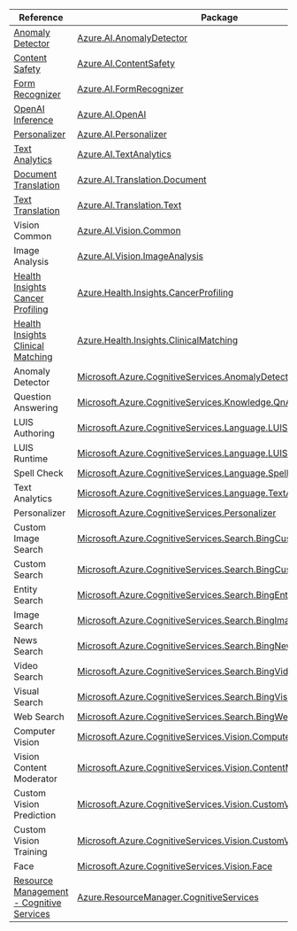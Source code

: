 | Reference | Package | Source |
|---|---|---|
|[Anomaly Detector](ai.anomalydetector-readme.md)|[Azure.AI.AnomalyDetector](https://www.nuget.org/packages/Azure.AI.AnomalyDetector)|[GitHub](https://github.com/Azure/azure-sdk-for-net/blob/main/sdk/anomalydetector/Azure.AI.AnomalyDetector)|
|[Content Safety](ai.contentsafety-readme.md)|[Azure.AI.ContentSafety](https://www.nuget.org/packages/Azure.AI.ContentSafety)|[GitHub](https://github.com/Azure/azure-sdk-for-net/blob/main/sdk/contentsafety/Azure.AI.ContentSafety)|
|[Form Recognizer](ai.formrecognizer-readme.md)|[Azure.AI.FormRecognizer](https://www.nuget.org/packages/Azure.AI.FormRecognizer)|[GitHub](https://github.com/Azure/azure-sdk-for-net/blob/main/sdk/formrecognizer/Azure.AI.FormRecognizer)|
|[OpenAI Inference](ai.openai-readme.md)|[Azure.AI.OpenAI](https://www.nuget.org/packages/Azure.AI.OpenAI)|[GitHub](https://github.com/Azure/azure-sdk-for-net/blob/main/sdk/openai/Azure.AI.OpenAI)|
|[Personalizer](ai.personalizer-readme.md)|[Azure.AI.Personalizer](https://www.nuget.org/packages/Azure.AI.Personalizer)|[GitHub](https://github.com/Azure/azure-sdk-for-net/blob/main/sdk/personalizer/Azure.AI.Personalizer)|
|[Text Analytics](ai.textanalytics-readme.md)|[Azure.AI.TextAnalytics](https://www.nuget.org/packages/Azure.AI.TextAnalytics)|[GitHub](https://github.com/Azure/azure-sdk-for-net/blob/main/sdk/textanalytics/Azure.AI.TextAnalytics)|
|[Document Translation](ai.translation.document-readme.md)|[Azure.AI.Translation.Document](https://www.nuget.org/packages/Azure.AI.Translation.Document)|[GitHub](https://github.com/Azure/azure-sdk-for-net/blob/main/sdk/translation/Azure.AI.Translation.Document)|
|[Text Translation](ai.translation.text-readme.md)|[Azure.AI.Translation.Text](https://www.nuget.org/packages/Azure.AI.Translation.Text)|[GitHub](https://github.com/Azure/azure-sdk-for-net/blob/main/sdk/translation/Azure.AI.Translation.Text)|
|Vision Common|[Azure.AI.Vision.Common](https://www.nuget.org/packages/Azure.AI.Vision.Common)|[GitHub](https://github.com/Azure/azure-sdk-for-net/blob/main/)|
|Image Analysis|[Azure.AI.Vision.ImageAnalysis](https://www.nuget.org/packages/Azure.AI.Vision.ImageAnalysis)|[GitHub](https://github.com/Azure/azure-sdk-for-net/blob/main/)|
|[Health Insights Cancer Profiling](health.insights.cancerprofiling-readme.md)|[Azure.Health.Insights.CancerProfiling](https://www.nuget.org/packages/Azure.Health.Insights.CancerProfiling)|[GitHub](https://github.com/Azure/azure-sdk-for-net/blob/main/sdk/healthinsights/Azure.Health.Insights.CancerProfiling)|
|[Health Insights Clinical Matching](health.insights.clinicalmatching-readme.md)|[Azure.Health.Insights.ClinicalMatching](https://www.nuget.org/packages/Azure.Health.Insights.ClinicalMatching)|[GitHub](https://github.com/Azure/azure-sdk-for-net/blob/main/sdk/healthinsights/Azure.Health.Insights.ClinicalMatching)|
|Anomaly Detector|[Microsoft.Azure.CognitiveServices.AnomalyDetector](https://www.nuget.org/packages/Microsoft.Azure.CognitiveServices.AnomalyDetector)|[GitHub](https://github.com/Azure/azure-sdk-for-net/blob/main/)|
|Question Answering|[Microsoft.Azure.CognitiveServices.Knowledge.QnAMaker](https://www.nuget.org/packages/Microsoft.Azure.CognitiveServices.Knowledge.QnAMaker)|[GitHub](https://github.com/Azure/azure-sdk-for-net/blob/main/sdk/cognitiveservices/Knowledge.QnAMaker)|
|LUIS Authoring|[Microsoft.Azure.CognitiveServices.Language.LUIS.Authoring](https://www.nuget.org/packages/Microsoft.Azure.CognitiveServices.Language.LUIS.Authoring)|[GitHub](https://github.com/Azure/azure-sdk-for-net/blob/main/)|
|LUIS Runtime|[Microsoft.Azure.CognitiveServices.Language.LUIS.Runtime](https://www.nuget.org/packages/Microsoft.Azure.CognitiveServices.Language.LUIS.Runtime)|[GitHub](https://github.com/Azure/azure-sdk-for-net/blob/main/)|
|Spell Check|[Microsoft.Azure.CognitiveServices.Language.SpellCheck](https://www.nuget.org/packages/Microsoft.Azure.CognitiveServices.Language.SpellCheck)|[GitHub](https://github.com/Azure/azure-sdk-for-net/blob/main/)|
|Text Analytics|[Microsoft.Azure.CognitiveServices.Language.TextAnalytics](https://www.nuget.org/packages/Microsoft.Azure.CognitiveServices.Language.TextAnalytics)|[GitHub](https://github.com/Azure/azure-sdk-for-net/blob/main/)|
|Personalizer|[Microsoft.Azure.CognitiveServices.Personalizer](https://www.nuget.org/packages/Microsoft.Azure.CognitiveServices.Personalizer)|[GitHub](https://github.com/Azure/azure-sdk-for-net/blob/main/)|
|Custom Image Search|[Microsoft.Azure.CognitiveServices.Search.BingCustomImageSearch](https://www.nuget.org/packages/Microsoft.Azure.CognitiveServices.Search.BingCustomImageSearch)|[GitHub](https://github.com/Azure/azure-sdk-for-net/blob/main/sdk/cognitiveservices/Search.BingCustomImageSearch)|
|Custom Search|[Microsoft.Azure.CognitiveServices.Search.BingCustomSearch](https://www.nuget.org/packages/Microsoft.Azure.CognitiveServices.Search.BingCustomSearch)|[GitHub](https://github.com/Azure/azure-sdk-for-net/blob/main/sdk/cognitiveservices/Search.BingCustomSearch)|
|Entity Search|[Microsoft.Azure.CognitiveServices.Search.BingEntitySearch](https://www.nuget.org/packages/Microsoft.Azure.CognitiveServices.Search.BingEntitySearch)|[GitHub](https://github.com/Azure/azure-sdk-for-net/blob/main/sdk/cognitiveservices/Search.BingEntitySearch)|
|Image Search|[Microsoft.Azure.CognitiveServices.Search.BingImageSearch](https://www.nuget.org/packages/Microsoft.Azure.CognitiveServices.Search.BingImageSearch)|[GitHub](https://github.com/Azure/azure-sdk-for-net/blob/main/sdk/cognitiveservices/Search.BingImageSearch)|
|News Search|[Microsoft.Azure.CognitiveServices.Search.BingNewsSearch](https://www.nuget.org/packages/Microsoft.Azure.CognitiveServices.Search.BingNewsSearch)|[GitHub](https://github.com/Azure/azure-sdk-for-net/blob/main/sdk/cognitiveservices/Search.BingNewsSearch)|
|Video Search|[Microsoft.Azure.CognitiveServices.Search.BingVideoSearch](https://www.nuget.org/packages/Microsoft.Azure.CognitiveServices.Search.BingVideoSearch)|[GitHub](https://github.com/Azure/azure-sdk-for-net/blob/main/sdk/cognitiveservices/Search.BingVideoSearch)|
|Visual Search|[Microsoft.Azure.CognitiveServices.Search.BingVisualSearch](https://www.nuget.org/packages/Microsoft.Azure.CognitiveServices.Search.BingVisualSearch)|[GitHub](https://github.com/Azure/azure-sdk-for-net/blob/main/sdk/cognitiveservices/Search.BingVisualSearch)|
|Web Search|[Microsoft.Azure.CognitiveServices.Search.BingWebSearch](https://www.nuget.org/packages/Microsoft.Azure.CognitiveServices.Search.BingWebSearch)|[GitHub](https://github.com/Azure/azure-sdk-for-net/blob/main/sdk/cognitiveservices/Search.BingWebSearch)|
|Computer Vision|[Microsoft.Azure.CognitiveServices.Vision.ComputerVision](https://www.nuget.org/packages/Microsoft.Azure.CognitiveServices.Vision.ComputerVision)|[GitHub](https://github.com/Azure/azure-sdk-for-net/blob/main/)|
|Vision Content Moderator|[Microsoft.Azure.CognitiveServices.Vision.ContentModerator](https://www.nuget.org/packages/Microsoft.Azure.CognitiveServices.Vision.ContentModerator)|[GitHub](https://github.com/Azure/azure-sdk-for-net/blob/main/sdk/cognitiveservices/Vision.ContentModerator)|
|Custom Vision Prediction|[Microsoft.Azure.CognitiveServices.Vision.CustomVision.Prediction](https://www.nuget.org/packages/Microsoft.Azure.CognitiveServices.Vision.CustomVision.Prediction)|[GitHub](https://github.com/Azure/azure-sdk-for-net/blob/main/)|
|Custom Vision Training|[Microsoft.Azure.CognitiveServices.Vision.CustomVision.Training](https://www.nuget.org/packages/Microsoft.Azure.CognitiveServices.Vision.CustomVision.Training)|[GitHub](https://github.com/Azure/azure-sdk-for-net/blob/main/)|
|Face|[Microsoft.Azure.CognitiveServices.Vision.Face](https://www.nuget.org/packages/Microsoft.Azure.CognitiveServices.Vision.Face)|[GitHub](https://github.com/Azure/azure-sdk-for-net/blob/main/sdk/cognitiveservices/Vision.Face)|
|[Resource Management - Cognitive Services](resourcemanager.cognitiveservices-readme.md)|[Azure.ResourceManager.CognitiveServices](https://www.nuget.org/packages/Azure.ResourceManager.CognitiveServices)|[GitHub](https://github.com/Azure/azure-sdk-for-net/blob/main/sdk/cognitiveservices/Azure.ResourceManager.CognitiveServices)|
